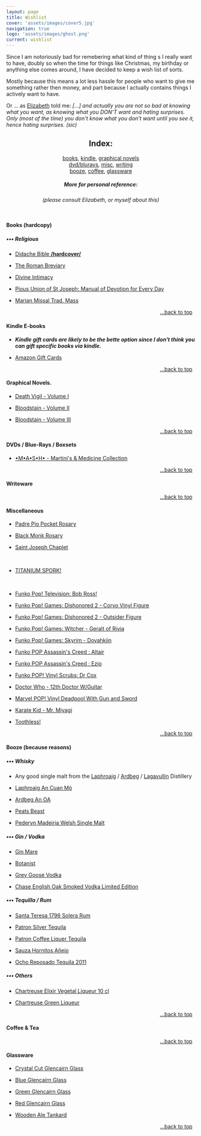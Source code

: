 ```yaml
---
layout: page
title: Wishlist
cover: 'assets/images/cover5.jpg'
navigation: true
logo: 'assets/images/ghost.png'
current: wishlist
---
```


Since I am notoriously bad for remebering what kind of thing	s I really want to have, doubly so when the time for things like Christmas, my birthday or anything else comes around, I have decided to keep a wish list of sorts.

Mostly because this means a lot less hassle for people who want to give me something rather then money, and part because I actually contains things I actively want to have.

Or ... as [Elizabeth](http://historygeek.co.uk/) told me:
*[...] and actually you are not so bad at knowing what you want, as knowing what you DON'T want and hating surprises. Only (most of the time) you don't know what you don't want until you see it, hence hating surprises. (sic)*


<a name="index"></a>
<div style="text-align:center" markdown="1">

## Index:    
[books](#books), 
[kindle](#kindle),
[graphical novels](#comics)
<br />
[dvd/blurays](#media), 
[misc](#misc),
[writing](#writing)
<br />
[booze](#booze), 
[coffee](#coffee),
[glassware](#glass)


##### More for personal reference:
_(please consult Elizabeth, or myself about this)_
<!--
<br />
[Auxiliary wishlist]({% link wishlist/personal.md %})
<br />

<a href="/wishlist/personal#archery">Archery</a>,
<a href="/wishlist/personal#petanque">Petanque</a>,
<a href="/wishlist/personal#walking">Walking</a><br />
<a href="/wishlist/personal#clothing">Clothing</a>,
<a href="/wishlist/personal#house">House & Home</a>,
<a href="/wishlist/personal#camping">Camping</a>
-->
</div>


&nbsp; &nbsp; &nbsp;

<a name="books"></a> 
#### Books (hardcopy)

##### ••• Religious

* [Didache Bible **/hardcover/**](https://www.amazon.co.uk/Didache-Bible/dp/1939231140)

* [The Roman Breviary](https://www.baroniuspress.com/book.php?wid=56&bid=59#tab=tab-1)

* [Divine Intimacy](https://www.baroniuspress.com/book.php?wid=56&bid=48#tab=tab-1)

* [Pious Union of St Joseph: Manual of Devotion for Every Day](https://www.amazon.co.uk/Pious-Union-St-Joseph-devotion/dp/B0007GTXS2)

* [Marian Missal Trad. Mass](https://www.cenacle.co.uk/the-new-marian-missal-traditional-mass-black.html)


<p style="text-align:right" markown="1">
  <a href="#index">...back to top</a>
  &nbsp;
</p>


<a name="kindle"></a>
#### Kindle E-books
* __*Kindle gift cards are likely to be the bette option since I don't think you can gift specific books via kindle.*__

* [Amazon Gift Cards](https://www.amazon.co.uk/b?ie=UTF8&node=8987221031)


<p style="text-align:right" markown="1">
  <a href="#index">...back to top</a>
  &nbsp;
</p>


<a name="comics"></a>
#### Graphical Novels.

* [Death Vigil - Volume I](https://www.amazon.co.uk/dp/1632152789)

* [Bloodstain - Volume II](https://www.amazon.co.uk/dp/1632157683)

* [Bloodstain - Volume III](https://www.amazon.co.uk/dp/153430102X)


<p style="text-align:right" markown="1">
  <a href="#index">...back to top</a>
  &nbsp;
</p>



<a name="media"></a>
#### DVDs / Blue-Rays / Boxsets


* [•M•A•S•H• - Martini's & Medicine Collection](https://www.amazon.co.uk/dp/B000X41CE6)


<p style="text-align:right" markown="1">
  <a href="#index">...back to top</a>
  &nbsp;
</p>

<a name="writing"></a>
#### Writeware



<p style="text-align:right" markown="1">
  <a href="#index">...back to top</a>
  &nbsp;
</p>



<a name="misc"></a>
#### Miscellaneous


* [Padre Pio Pocket Rosary](https://ruggedrosaries.com/collections/pocket-rosaries/products/padre-pio-pocket-rosary)

* [Black Monk Rosary](https://ruggedrosaries.com/collections/paracord-rosaries/products/black-monk-rosaries)

* [Saint Joseph Chaplet](https://ruggedrosaries.com/products/chaplet_of_st_joseph)

&nbsp;

* [TITANIUM SPORK!](https://www.amazon.co.uk/dp/B01LX7VOM1)


&nbsp;


* [ Funko Pop! Television: Bob Ross!](https://www.amazon.co.uk//dp/B071X7HZBN)

* [Funko Pop! Games: Dishonored 2 - Corvo Vinyl Figure](https://www.amazon.co.uk/dp/B01LEJCV0M)

* [Funko Pop! Games: Dishonored 2 - Outsider Figure](https://www.amazon.co.uk/dp/B01LEJCXX2)

* [Funko Pop! Games: Witcher - Geralt of Rivia](https://www.amazon.co.uk/FUNKO-POP-GAMES-Witcher-Geralt/dp/B01LEYKMFS)

* [Funko Pop! Games: Skyrim - Dovahkiin](https://www.amazon.co.uk/Skyrim-FUNKO-POP-GAMES-Dovahkiin/dp/B00VF20BKG)

* [Funko POP Assassin's Creed : Altair](https://www.amazon.co.uk/d/B00EWJ47OA/)

* [Funko POP Assassin's Creed : Ezio](https://www.amazon.co.uk/dp/B00EWJ47IQ/)

* [Funko POP! Vinyl Scrubs: Dr Cox](https://www.amazon.co.uk/dp/B07HB7B91B)

* [Doctor Who - 12th Doctor W/Guitar](https://www.amazon.co.uk/dp/B01G9STT6C)

* [Marvel POP! Vinyl Deadpool With Gun and Sword](https://www.amazon.co.uk/dp/B00APPF3M0)

* [Karate Kid - Mr. Miyagi](https://www.amazon.co.uk/dp/B00X0Y3Q2M)

* [Toothless!](https://www.amazon.co.uk/dp/B00KGQY0MW)


<p style="text-align:right" markown="1">
  <a href="#index">...back to top</a>
  &nbsp;
</p>



<a name="booze"></a> 
#### Booze (because reasons)

##### ••• Whisky


* Any good single malt from the [Laphroaig](https://www.masterofmalt.com/distilleries/laphroaig-whisky-distillery/) / [Ardbeg](https://www.masterofmalt.com/distilleries/ardbeg-whisky-distillery/) / [Lagavullin](https://www.masterofmalt.com/distilleries/lagavulin-whisky-distillery/) Distillery

* [Laphroaig An Cuan Mò](https://www.masterofmalt.com/whiskies/laphroaig/laphroaig-an-cuan-mor-whisky/)

* [Ardbeg An OA](https://www.masterofmalt.com/whiskies/ardbeg/ardbeg-an-oa-whisky/)


* [Peats Beast](https://www.masterofmalt.com/whiskies/peats-beast-peat-malt-whisky/)

* [Pederyn Madeiria Welsh Single Malt](https://www.masterofmalt.com/whiskies/penderyn/penderyn-maderia-finish-whisky/?srh=1)



##### ••• Gin / Vodka 

* [Gin Mare](https://www.masterofmalt.com/gin/the-botanist/the-botanist-islay-dry-gin/?srh=1)

* [Botanist](https://www.masterofmalt.com/gin/the-botanist/the-botanist-islay-dry-gin/?srh=1)

* [Grey Goose Vodka](https://www.masterofmalt.com/vodka/grey-goose-vodka/?shr=1)

* [Chase English Oak Smoked Vodka Limited Edition](https://thechampagnecompany.com/chase-english-oak-smoked-vodka-limited-edition-70cl)

##### ••• Tequilla / Rum

* [Santa Teresa 1796 Solera Rum](https://www.amazon.co.uk/dp/B001GLPK2A)

* [Patron Silver Tequila](http://www.amazon.co.uk/dp/B00DEYEIAW)

* [Patron Coffee Liquer Tequila](http://www.amazon.co.uk/dp/B003QDCBW8)

* [Sauza Hornitos Añejo](http://www.masterofmalt.com/tequila/sauza/sauza-hornitos-anejo-tequila/?srh=1)

* [Ocho Reposado Tequila 2011](http://www.masterofmalt.com/tequila/ocho/ocho-reposado-tequila-2011-el-puertecito-tequila/?srh=1)

##### ••• Others

* [Chartreuse Elixir Vegetal Liqueur 10 cl ](https://www.amazon.co.uk/dp/B006E1T4BA)

* [Chartreuse Green Liqueur](https://www.amazon.co.uk/dp/B0029ZG04Y)

<p style="text-align:right" markown="1">
  <a href="#index">...back to top</a>
  &nbsp;
</p>



<a name="coffee"></a>
#### Coffee & Tea



<p style="text-align:right" markown="1">
  <a href="#index">...back to top</a>
  &nbsp;
</p>


<a name="glass"></a> 
#### Glassware

* [Crystal Cut Glencairn Glass](https://glencairn.co.uk/product/cut-glencairn-glass/)

* [Blue Glencairn Glass](https://glencairn.co.uk/product/blue-glencairn-glass/)	

* [Green Glencairn Glass](https://glencairn.co.uk/product/green-glencairn-glass/)

* [Red Glencairn Glass](https://glencairn.co.uk/product/red-glencairn-glas)

* [Wooden Ale Tankard](https://www.etsy.com/uk/listing/644759659/natural-wooden-mug-beer-tankard-brown)


	
<p style="text-align:right" markown="1">
  <a href="#index">...back to top</a>
  &nbsp;
</p>


&nbsp;<br />
